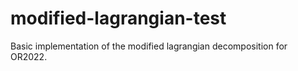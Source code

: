 # modified-lagrangian-test
Basic implementation of the modified lagrangian decomposition for OR2022.
